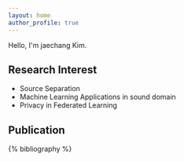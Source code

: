```yaml
---
layout: home
author_profile: true
---
```


Hello, I'm jaechang Kim.

## Research Interest

* Source Separation
* Machine Learning Applications in sound domain
* Privacy in Federated Learning

## Publication

{% bibliography %}
